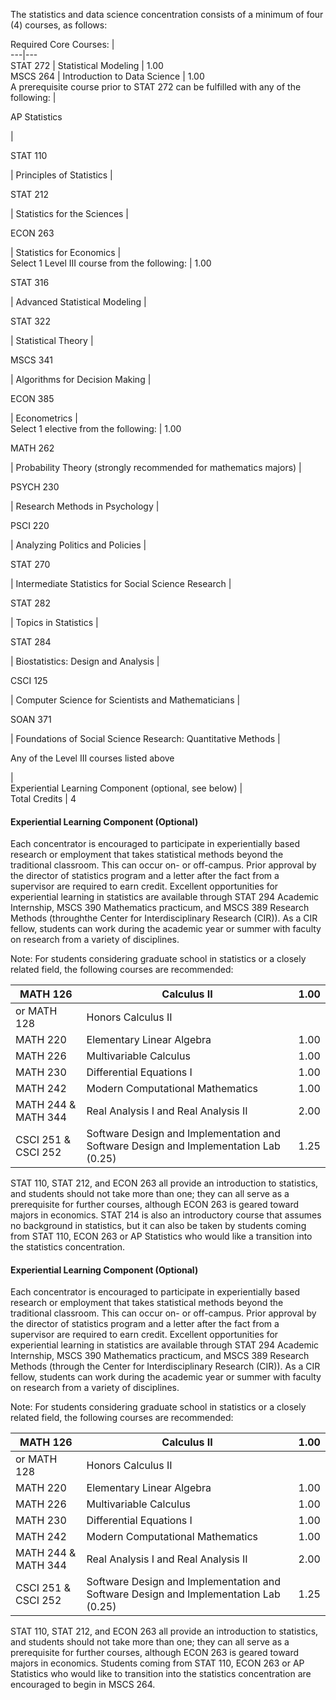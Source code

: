   
  
The statistics and data science concentration consists of a minimum of four (4) courses, as follows:

Required Core Courses:  |  
---|---  
STAT 272  |  Statistical Modeling  |  1.00  
MSCS 264  |  Introduction to Data Science  |  1.00  
A prerequisite course prior to STAT 272 can be fulfilled with any of the following:  |  
  
AP Statistics

|  
  
STAT 110

|  Principles of Statistics  |  
  
STAT 212

|  Statistics for the Sciences  |  
  
ECON 263

|  Statistics for Economics  |  
Select 1 Level III course from the following:  |  1.00  
  
STAT 316

|  Advanced Statistical Modeling  |  
  
STAT 322

|  Statistical Theory  |  
  
MSCS 341

|  Algorithms for Decision Making  |  
  
ECON 385

|  Econometrics  |  
Select 1 elective from the following:  |  1.00  
  
MATH 262

|  Probability Theory (strongly recommended for mathematics majors)  |  
  
PSYCH 230

|  Research Methods in Psychology  |  
  
PSCI 220

|  Analyzing Politics and Policies  |  
  
STAT 270

|  Intermediate Statistics for Social Science Research  |  
  
STAT 282

|  Topics in Statistics  |  
  
STAT 284

|  Biostatistics: Design and Analysis  |  
  
CSCI 125

|  Computer Science for Scientists and Mathematicians  |  
  
SOAN 371

|  Foundations of Social Science Research: Quantitative Methods  |  
  
Any of the Level III courses listed above

|  
Experiential Learning Component (optional, see below)  |  
Total Credits  |  4  
  
####  Experiential Learning Component (Optional)

Each concentrator is encouraged to participate in experientially based research or employment that takes statistical methods beyond the traditional classroom. This can occur on- or off-campus. Prior approval by the director of statistics program and a letter after the fact from a supervisor are required to earn credit. Excellent opportunities for experiential learning in statistics are available through STAT 294 Academic Internship, MSCS 390 Mathematics practicum, and MSCS 389 Research Methods (throughthe Center for Interdisciplinary Research (CIR)). As a CIR fellow, students can work during the academic year or summer with faculty on research from a variety of disciplines.

Note: For students considering graduate school in statistics or a closely related field, the following courses are recommended:

MATH 126  |  Calculus II  |  1.00  
---|---|---  
or MATH 128  |  Honors Calculus II  
MATH 220  |  Elementary Linear Algebra  |  1.00  
MATH 226  |  Multivariable Calculus  |  1.00  
MATH 230  |  Differential Equations I  |  1.00  
MATH 242  |  Modern Computational Mathematics  |  1.00  
MATH 244 & MATH 344  |  Real Analysis I and Real Analysis II  |  2.00  
CSCI 251 & CSCI 252  |  Software Design and Implementation and Software Design and Implementation Lab (0.25)  |  1.25  
  
STAT 110, STAT 212, and ECON 263 all provide an introduction to statistics, and students should not take more than one; they can all serve as a prerequisite for further courses, although ECON 263 is geared toward majors in economics. STAT 214 is also an introductory course that assumes no background in statistics, but it can also be taken by students coming from STAT 110, ECON 263 or AP Statistics who would like a transition into the statistics concentration.

####  Experiential Learning Component (Optional)

Each concentrator is encouraged to participate in experientially based research or employment that takes statistical methods beyond the traditional classroom. This can occur on- or off-campus. Prior approval by the director of statistics program and a letter after the fact from a supervisor are required to earn credit. Excellent opportunities for experiential learning in statistics are available through STAT 294 Academic Internship, MSCS 390 Mathematics practicum, and MSCS 389 Research Methods (through the Center for Interdisciplinary Research (CIR)). As a CIR fellow, students can work during the academic year or summer with faculty on research from a variety of disciplines.

Note: For students considering graduate school in statistics or a closely related field, the following courses are recommended:

MATH 126  |  Calculus II  |  1.00  
---|---|---  
or MATH 128  |  Honors Calculus II  
MATH 220  |  Elementary Linear Algebra  |  1.00  
MATH 226  |  Multivariable Calculus  |  1.00  
MATH 230  |  Differential Equations I  |  1.00  
MATH 242  |  Modern Computational Mathematics  |  1.00  
MATH 244 & MATH 344  |  Real Analysis I and Real Analysis II  |  2.00  
CSCI 251 & CSCI 252  |  Software Design and Implementation and Software Design and Implementation Lab (0.25)  |  1.25  
  
STAT 110, STAT 212, and ECON 263 all provide an introduction to statistics, and students should not take more than one; they can all serve as a prerequisite for further courses, although ECON 263 is geared toward majors in economics. Students coming from STAT 110, ECON 263 or AP Statistics who would like to transition into the statistics concentration are encouraged to begin in MSCS 264.

